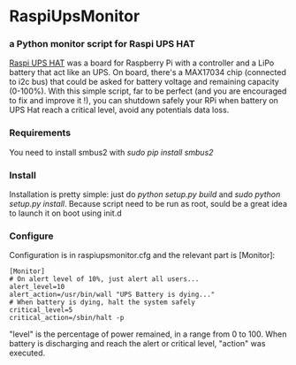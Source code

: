 RaspiUpsMonitor
===============

### a Python monitor script for Raspi UPS HAT

[Raspi UPS HAT](https://it.aliexpress.com/item/Geekworm-RPi-UPS-HAT-Board-for-Raspberry-Pi-3-Model-B-Pi-2B-B/32766227090.html) was a board for Raspberry Pi with a controller and a LiPo battery that act like an UPS. On board, there's a MAX17034 chip (connected to i2c bus) that could be asked for battery voltage and remaining capacity (0-100%).
With this simple script, far to be perfect (and you are encouraged to fix and improve it !), you can shutdown safely your RPi when battery on UPS Hat reach a critical level, avoid any potentials data loss.

### Requirements

You need to install smbus2 with *sudo pip install smbus2*

### Install

Installation is pretty simple: just do *python setup.py build* and *sudo python setup.py install*. Because script need to be run as root, sould be a great idea to launch it on boot using init.d 

### Configure

Configuration is in raspiupsmonitor.cfg and the relevant part is [Monitor]:

    [Monitor]
    # On alert level of 10%, just alert all users...
    alert_level=10
    alert_action=/usr/bin/wall "UPS Battery is dying..."
    # When battery is dying, halt the system safely
    critical_level=5
    critical_action=/sbin/halt -p

"level" is the percentage of power remained, in a range from 0 to 100. When battery is discharging and reach the alert or critical level, "action" was executed.

